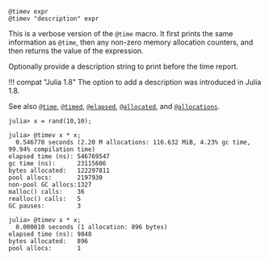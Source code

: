 ```
@timev expr
@timev "description" expr
```

This is a verbose version of the `@time` macro. It first prints the same information as `@time`, then any non-zero memory allocation counters, and then returns the value of the expression.

Optionally provide a description string to print before the time report.

!!! compat "Julia 1.8"
    The option to add a description was introduced in Julia 1.8.


See also [`@time`](@ref), [`@timed`](@ref), [`@elapsed`](@ref), [`@allocated`](@ref), and [`@allocations`](@ref).

```julia-repl
julia> x = rand(10,10);

julia> @timev x * x;
  0.546770 seconds (2.20 M allocations: 116.632 MiB, 4.23% gc time, 99.94% compilation time)
elapsed time (ns): 546769547
gc time (ns):      23115606
bytes allocated:   122297811
pool allocs:       2197930
non-pool GC allocs:1327
malloc() calls:    36
realloc() calls:   5
GC pauses:         3

julia> @timev x * x;
  0.000010 seconds (1 allocation: 896 bytes)
elapsed time (ns): 9848
bytes allocated:   896
pool allocs:       1
```
